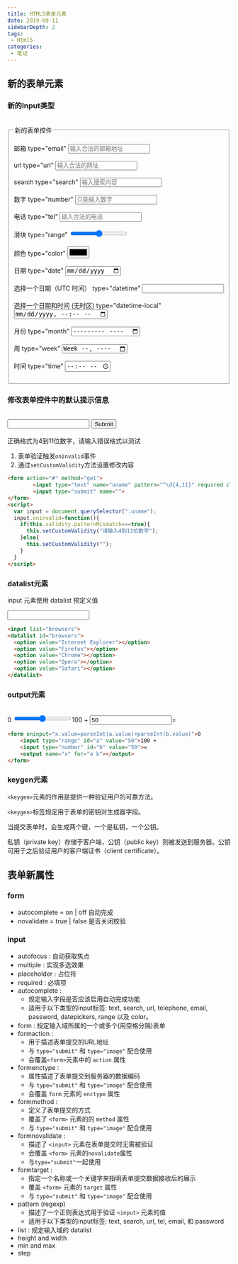 ```yaml
---
title: HTML5表单元素
date: 2019-09-11
sidebarDepth: 2
tags:
 - Html5
categories:
 - 笔记
---
```

## 新的表单元素

### 新的Input类型

<br>
<form>
    <fieldset>
        <legend>新的表单控件</legend> <br>
        邮箱 type="email" <input placeholder="输入合法的邮箱地址" type="email" /> <br><br>
        url type="url" <input placeholder="输入合法的网址" type="url" /> <br><br>
        search type="search" <input placeholder="输入搜索内容" type="search" /> <br><br>
        数字 type="number" <input placeholder="只能输入数字" type="number" /> <br><br>
        电话 type="tel" <input placeholder="输入合法的电话" type="tel" /> <br><br>
        滑块 type="range" <input type="range" /> <br><br>
        颜色 type="color" <input placeholder="" type="color" /> <br><br>
        日期 type="date" <input placeholder="" type="date" /> <br><br>
        选择一个日期（UTC 时间） type="datetime" <input placeholder="" type="datetime" /> <br><br>
        选择一个日期和时间 (无时区) type="datetime-local" <input placeholder="" type="datetime-local" /> <br><br>
        月份 type="month" <input placeholder="" type="month" /> <br><br>
        周 type="week" <input placeholder="" type="week" /> <br><br>
        时间 type="time" <input placeholder="" type="time" /> <br><br>
    </fieldset>
</form>

### 修改表单控件中的默认提示信息

<br>
<form action="#" method="get">
		<input type="text" name="uname" pattern="^\d{4,11}" required class="uname">
		<input type="submit" name=""><br><br>
    正确格式为4到11位数字，请输入错误格式以测试
</form>
<script>
  var input = document.querySelector(".uname");
  input.oninvalid=function(){   	
    if(this.validity.patternMismatch===true){
      this.setCustomValidity("请输入4到11位数字");
    }else{
      this.setCustomValidity("");
    }
  }
</script>

1. 表单验证触发`oninvalid`事件
2. 通过`setCustomValidity`方法设置修改内容
```html
<form action="#" method="get">
		<input type="text" name="uname" pattern="^\d{4,11}" required class="uname">
		<input type="submit" name="">
</form>
<script>
  var input = document.querySelector(".uname");
  input.oninvalid=function(){   	
    if(this.validity.patternMismatch===true){
      this.setCustomValidity("请输入4到11位数字");
    }else{
      this.setCustomValidity("");
    }
  }
</script>
```

### datalist元素
input 元素使用 datalist 预定义值

<input list="browsers">
<datalist id="browsers">
  <option value="Internet Explorer"></option>
  <option value="Firefox"></option>
  <option value="Chrome"></option>
  <option value="Opera"></option>
  <option value="Safari"></option>
</datalist>

```html
<input list="browsers">
<datalist id="browsers">
  <option value="Internet Explorer"></option>
  <option value="Firefox"></option>
  <option value="Chrome"></option>
  <option value="Opera"></option>
  <option value="Safari"></option>
</datalist>
```
### output元素

<br>
<form oninput="x.value=parseInt(a.value)+parseInt(b.value)">0
<input type="range" id="a" value="50">100 +
<input type="number" id="b" value="50">=
<output name="x" for="a b"></output>
</form>

```html
<form oninput="x.value=parseInt(a.value)+parseInt(b.value)">0
    <input type="range" id="a" value="50">100 +
    <input type="number" id="b" value="50">=
    <output name="x" for="a b"></output>
</form>
```
### keygen元素

`<keygen>`元素的作用是提供一种验证用户的可靠方法。

`<keygen>`标签规定用于表单的密钥对生成器字段。

当提交表单时，会生成两个键，一个是私钥，一个公钥。

私钥（private key）存储于客户端，公钥（public key）则被发送到服务器。公钥可用于之后验证用户的客户端证书（client certificate）。

## 表单新属性

### form
- autocomplete = on | off          自动完成
- novalidate = true | false        是否关闭校验
 
### input
- autofocus : 自动获取焦点
- multiple : 实现多选效果
- placeholder : 占位符
- required : 必填项
- autocomplete : 
  - 规定输入字段是否应该启用自动完成功能
  - 适用于以下类型的input标签: text, search, url, telephone, email, password, datepickers, range 以及 color。
- form : 规定输入域所属的一个或多个(用空格分隔)表单
- formaction : 
  - 用于描述表单提交的URL地址
  - 与 `type="submit"` 和 `type="image"` 配合使用
  - 会覆盖`<form>`元素中的 `action` 属性
- formenctype : 
  - 属性描述了表单提交到服务器的数据编码
  - 与 `type="submit"` 和 `type="image"` 配合使用
  - 会覆盖 `form` 元素的 `enctype` 属性
- formmethod : 
  - 定义了表单提交的方式
  - 覆盖了 `<form>` 元素的的 `method` 属性
  - 与 `type="submit"` 和 `type="image"` 配合使用
- formnovalidate : 
  - 描述了 `<input>` 元素在表单提交时无需被验证
  - 会覆盖 `<form>` 元素的`novalidate`属性
  - 与`type="submit"`一起使用  
- formtarget : 
  - 指定一个名称或一个关键字来指明表单提交数据接收后的展示
  - 覆盖 `<form>` 元素的 `target` 属性
  - 与 `type="submit"` 和 `type="image"` 配合使用
- pattern (regexp)
  - 描述了一个正则表达式用于验证 `<input>` 元素的值
  - 适用于以下类型的input标签: text, search, url, tel, email, 和 password
- list : 规定输入域的 datalist
- height and width
- min and max
- step
